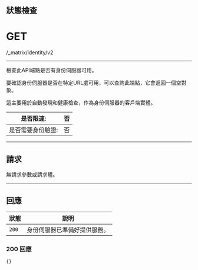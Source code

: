 ## 狀態檢查

# GET
/_matrix/identity/v2

---

檢查此API端點是否有身份伺服器可用。

要確認身份伺服器是否在特定URL處可用，可以查詢此端點，它會返回一個空對象。

這主要用於自動發現和健康檢查，作為身份伺服器的客戶端實體。

| 是否限速: | 否 |
| --- | --- |
| 是否需要身份驗證: | 否 |

---

## 請求

無請求參數或請求體。

---

## 回應

| 狀態 | 說明 |
| --- | --- |
| `200` | 身份伺服器已準備好提供服務。 |

### 200 回應
```
{}
```
